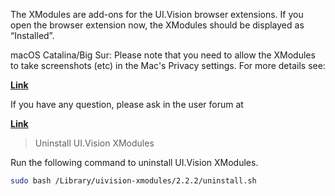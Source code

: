 The XModules are add-ons for the UI.Vision browser extensions. If you open the browser extension now, the XModules should be displayed as “Installed”.

macOS Catalina/Big Sur: Please note that you need to allow the XModules to take screenshots (etc) in the Mac's Privacy settings. For more details see:  
  
[**Link**](https://ui.vision/rpa/x/download#install-mac)

If you have any question, please ask in the user forum at  
  
[**Link**](https://forum.ui.vision/)

> Uninstall UI.Vision XModules

Run the following command to uninstall UI.Vision XModules.

```bash
sudo bash /Library/uivision-xmodules/2.2.2/uninstall.sh
```